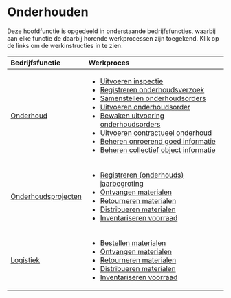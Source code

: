 # Onderhouden

Deze hoofdfunctie is opgedeeld in onderstaande bedrijfsfuncties, waarbij aan elke functie de daarbij horende werkprocessen zijn toegekend. Klik op de links om de werkinstructies in te zien.

Bedrijfsfunctie | Werkproces
:--- | :---
[Onderhoud](onderhoud/) | <ul><li>[Uitvoeren inspectie](onderhoud/uitvoeren-inspectie/)</li><li>[Registreren onderhoudsverzoek](onderhoud/registreren-onderhoudsverzoek/)</li><li>[Samenstellen onderhoudsorders](onderhoud/samenstellen-onderhoudsorders/)</li><li>[Uitvoeren onderhoudsorder](onderhoud/Uitvoeren-onderhoudsorder/)</li><li>[Bewaken uitvoering onderhoudsorders](onderhoud/bewaken-uitvoering-onderhoudsorders/)</li><li>[Uitvoeren contractueel onderhoud](onderhoud/uitvoeren-contractueel-onderhoud/)</li><li>[Beheren onroerend goed informatie](onderhoud/beheren-onroerend-goed-informatie/)</li><li>[Beheren collectief object informatie](onderhoud/beheren-collectief-object-informatie/)</li></ul>
[Onderhoudsprojecten](onderhoudsprojecten/) | <ul><li>[Registreren (onderhouds) jaarbegroting](registreren-(onderhouds)-jaarbegroting/)</li><li>[Ontvangen materialen](logistiek/ontvangen-materialen/)</li><li>[Retourneren materialen](logistiek/retourneren-materialen/)</li><li>[Distribueren materialen](logistiek/distribueren-materialen/)</li><li>[Inventariseren voorraad](logistiek/inventariseren-voorraad/)</li></ul>
[Logistiek](logistiek/) | <ul><li>[Bestellen materialen](logistiek/bestellen-materialen/)</li><li>[Ontvangen materialen](logistiek/ontvangen-materialen/)</li><li>[Retourneren materialen](logistiek/retourneren-materialen/)</li><li>[Distribueren materialen](logistiek/distribueren-materialen/)</li><li>[Inventariseren voorraad](logistiek/inventariseren-voorraad/)</li></ul>

